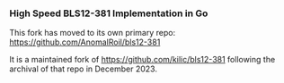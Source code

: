 ### High Speed BLS12-381 Implementation in Go

This fork has moved to its own primary repo: https://github.com/AnomalRoil/bls12-381

It is a maintained fork of https://github.com/kilic/bls12-381 following the archival of that repo in December 2023.
